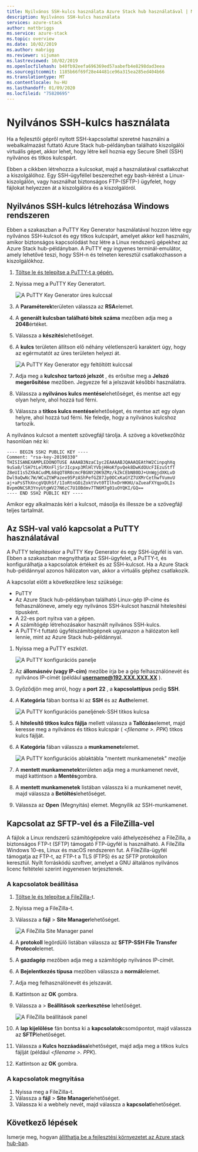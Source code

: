 ```yaml
---
title: Nyilvános SSH-kulcs használata Azure Stack hub használatával | Microsoft Docs
description: Nyilvános SSH-kulcs használata
services: azure-stack
author: mattbriggs
ms.service: azure-stack
ms.topic: overview
ms.date: 10/02/2019
ms.author: mabrigg
ms.reviewer: sijuman
ms.lastreviewed: 10/02/2019
ms.openlocfilehash: b40fb92eefa696369ed57aabefb4e8298dad3eea
ms.sourcegitcommit: 1185b66f69f28e44481ce96a315ea285ed404b66
ms.translationtype: MT
ms.contentlocale: hu-HU
ms.lasthandoff: 01/09/2020
ms.locfileid: "75820695"
---
```

# <a name="use-an-ssh-public-key"></a>Nyilvános SSH-kulcs használata

Ha a fejlesztői gépről nyitott SSH-kapcsolattal szeretné használni a webalkalmazást futtató Azure Stack hub-példányban található kiszolgálói virtuális gépet, akkor lehet, hogy létre kell hoznia egy Secure Shell (SSH) nyilvános és titkos kulcspárt. 

Ebben a cikkben létrehozza a kulcsokat, majd a használatával csatlakozhat a kiszolgálóhoz. Egy SSH-ügyféllel beszerezhet egy bash-kérést a Linux-kiszolgálón, vagy használhat biztonságos FTP-(SFTP-) ügyfelet, hogy fájlokat helyezzen át a kiszolgálóra és a kiszolgálóról.

## <a name="create-an-ssh-public-key-on-windows"></a>Nyilvános SSH-kulcs létrehozása Windows rendszeren

Ebben a szakaszban a PuTTY Key Generator használatával hozzon létre egy nyilvános SSH-kulcsot és egy titkos kulcspárt, amelyet akkor kell használni, amikor biztonságos kapcsolódást hoz létre a Linux rendszerű gépekhez az Azure Stack hub-példányban. A PuTTY egy ingyenes terminál-emulátor, amely lehetővé teszi, hogy SSH-n és telneten keresztül csatlakozhasson a kiszolgálókhoz.

1. [Töltse le és telepítse a PuTTY-t a gépén.](https://www.chiark.greenend.org.uk/~sgtatham/putty/latest.html)

1. Nyissa meg a PuTTY Key Generatort.

    ![A PuTTY Key Generator üres kulccsal](media/azure-stack-dev-start-howto-ssh-public-key/001-putty-key-gen-start.png)

1. A **Paraméterek**területen válassza az **RSA**elemet.

1. A **generált kulcsban található bitek száma** mezőben adja meg a **2048**értéket.  

1. Válassza a **készítés**lehetőséget.

1. A **kulcs** területen állítson elő néhány véletlenszerű karaktert úgy, hogy az egérmutatót az üres területen helyezi át.

    ![A PuTTY Key Generator egy feltöltött kulccsal](media/azure-stack-dev-start-howto-ssh-public-key/002-putty-key-gen-result.png)

1. Adja meg a **kulcshoz tartozó jelszót** , és erősítse meg a **Jelszó megerősítése** mezőben. Jegyezze fel a jelszavát későbbi használatra.

1. Válassza a **nyilvános kulcs mentése**lehetőséget, és mentse azt egy olyan helyre, ahol hozzá tud férni.

1. Válassza a **titkos kulcs mentése**lehetőséget, és mentse azt egy olyan helyre, ahol hozzá tud férni. Ne feledje, hogy a nyilvános kulcshoz tartozik.

A nyilvános kulcsot a mentett szövegfájl tárolja. A szöveg a következőhöz hasonlóan néz ki:

```text  
---- BEGIN SSH2 PUBLIC KEY ----
Comment: "rsa-key-20190330"
THISISANEXAMPLEDONOTUSE AAAAB3NzaC1yc2EAAAABJQAAAQEAthW2CinpqhXq
9uSa8/lSH7tLelMXnFljSrJIcpxp3MlHlYVbjHHoKfpvQek8DwKdOUcFIEzuStfT
Z8eUI1s5ZXkACudML68qQT8R0cmcFBGNY20K9ZMz/kZkCEbN80DJ+UnWgjdXKLvD
Dwl9aQwNc7W/WCuZtWPazee95PzAShPefGZ87Jp0OCxKaGYZ7UXMrCethwfVumvU
aj+aPsSThXncgVQUhSf/1IoRtnGOiZoktVvt0TIlhxDrHKHU/aZueaFXYqpxDLIs
BvpmONCSR3YnyUtgWV27N6zC7U1OBdmv7TN6M7g01uOYQKI/GQ==
---- END SSH2 PUBLIC KEY ----
```

Amikor egy alkalmazás kéri a kulcsot, másolja és illessze be a szövegfájl teljes tartalmát.

## <a name="connect-with-ssh-by-using-putty"></a>Az SSH-val való kapcsolat a PuTTY használatával

A PuTTY telepítésekor a PuTTY Key Generator és egy SSH-ügyfél is van. Ebben a szakaszban megnyithatja az SSH-ügyfelet, a PuTTY-t, és konfigurálhatja a kapcsolatok értékeit és az SSH-kulcsot. Ha a Azure Stack hub-példánnyal azonos hálózaton van, akkor a virtuális géphez csatlakozik.

A kapcsolat előtt a következőkre lesz szüksége:
- PuTTY
- Az Azure Stack hub-példányban található Linux-gép IP-címe és felhasználóneve, amely egy nyilvános SSH-kulcsot használ hitelesítési típusként.
- A 22-es port nyitva van a gépen.
- A számítógép létrehozásakor használt nyilvános SSH-kulcs.
- A PuTTY-t futtató ügyfélszámítógépnek ugyanazon a hálózaton kell lennie, mint az Azure Stack hub-példánnyal.

1. Nyissa meg a PuTTY eszközt.

    ![A PuTTY konfigurációs panelje](media/azure-stack-dev-start-howto-ssh-public-key/002-putty-connect.png)

2. Az **állomásnév (vagy IP-cím)** mezőbe írja be a gép felhasználónevét és nyilvános IP-címét (például **username@192.XXX.XXX.XX** ). 
3. Győződjön meg arról, hogy a **port** **22** , a **kapcsolattípus** pedig **SSH**.
4. A **Kategória** fában bontsa ki az **SSH** és az **Auth**elemet.

    ![A PuTTY konfigurációs paneljének-SSH titkos kulcsa](media/azure-stack-dev-start-howto-ssh-public-key/002-putty-set-private-key.png)

5. A **hitelesítő titkos kulcs fájlja** mellett válassza a **Tallózás**elemet, majd keresse meg a nyilvános és titkos kulcspár ( *\<filename >. PPK*) titkos kulcs fájlját.
6. A **Kategória** fában válassza a **munkamenet**elemet.

    ![A PuTTY konfigurációs ablaktábla "mentett munkamenetek" mezője](media/azure-stack-dev-start-howto-ssh-public-key/003-puTTY-save-session.png)

7. A **mentett munkamenetek**területen adja meg a munkamenet nevét, majd kattintson a **Mentés**gombra.
8. A **mentett munkamenetek** listában válassza ki a munkamenet nevét, majd válassza a **Betöltés**lehetőséget.
9. Válassza az **Open** (Megnyitás) elemet. Megnyílik az SSH-munkamenet.

## <a name="connect-with-sftp-with-filezilla"></a>Kapcsolat az SFTP-vel és a FileZilla-vel

A fájlok a Linux rendszerű számítógépekre való áthelyezéséhez a FileZilla, a biztonságos FTP-t (SFTP) támogató FTP-ügyfél is használható. A FileZilla Windows 10-es, Linux és macOS rendszeren fut. A FileZilla-ügyfél támogatja az FTP-t, az FTP-t a TLS (FTPS) és az SFTP protokollon keresztül. Nyílt forráskódú szoftver, amelyet a GNU általános nyilvános licenc feltételei szerint ingyenesen terjesztenek.

### <a name="set-your-connection"></a>A kapcsolatok beállítása

1. [Töltse le és telepítse a FileZilla-](https://filezilla-project.org/download.php)t.
1. Nyissa meg a FileZilla-t.
1. Válassza a **fájl** > **Site Manager**lehetőséget.

    ![A FileZilla Site Manager panel](media/azure-stack-dev-start-howto-ssh-public-key/005-filezilla-file-manager.png)

1. A **protokoll** legördülő listában válassza az **SFTP-SSH File Transfer Protocol**elemet.
1. A **gazdagép** mezőben adja meg a számítógép nyilvános IP-címét.
1. A **Bejelentkezés típusa** mezőben válassza a **normál**elemet.
1. Adja meg felhasználónevét és jelszavát.
1. Kattintson az **OK** gombra.
1. Válassza a > **Beállítások** **szerkesztése** lehetőséget.

    ![A FileZilla beállítások panel](media/azure-stack-dev-start-howto-ssh-public-key/006-filezilla-add-private-key.png)

1. A **lap kijelölése** fán bontsa ki a **kapcsolatok**csomópontot, majd válassza az **SFTP**lehetőséget.
1. Válassza a **Kulcs hozzáadása**lehetőséget, majd adja meg a titkos kulcs fájlját (például *\<filename >. PPK*).
1. Kattintson az **OK** gombra.

### <a name="open-your-connection"></a>A kapcsolatok megnyitása

1. Nyissa meg a FileZilla-t.
1. Válassza a **fájl** > **Site Manager**lehetőséget.
1. Válassza ki a webhely nevét, majd válassza a **kapcsolat**lehetőséget.

## <a name="next-steps"></a>Következő lépések

Ismerje meg, hogyan [állíthatja be a fejlesztési környezetet az Azure stack hub-ban](azure-stack-dev-start.md).
